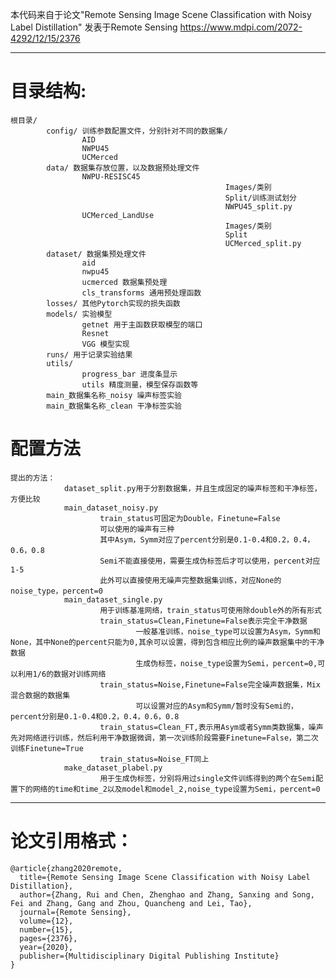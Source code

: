 本代码来自于论文"Remote Sensing Image Scene Classification with Noisy Label Distillation"
发表于Remote Sensing
https://www.mdpi.com/2072-4292/12/15/2376

----------


# 目录结构:

    根目录/
            config/ 训练参数配置文件，分别针对不同的数据集/
                    AID
                    NWPU45
                    UCMerced
            data/ 数据集存放位置，以及数据预处理文件
                    NWPU-RESISC45
                                                    Images/类别
                                                    Split/训练测试划分
                                                    NWPU45_split.py
                    UCMerced_LandUse
                                                    Images/类别
                                                    Split
                                                    UCMerced_split.py
            dataset/ 数据集预处理文件
                    aid
                    nwpu45
                    ucmerced 数据集预处理
                    cls_transforms 通用预处理函数
            losses/ 其他Pytorch实现的损失函数
            models/ 实验模型
                    getnet 用于主函数获取模型的端口
                    Resnet
                    VGG 模型实现
            runs/ 用于记录实验结果
            utils/ 
                    progress_bar 进度条显示
                    utils 精度测量，模型保存函数等
            main_数据集名称_noisy 噪声标签实验
            main_数据集名称_clean 干净标签实验

# 配置方法

    提出的方法：
                dataset_split.py用于分割数据集，并且生成固定的噪声标签和干净标签，方便比较
                main_dataset_noisy.py
                        train_status可固定为Double，Finetune=False
                        可以使用的噪声有三种
                        其中Asym，Symm对应了percent分别是0.1-0.4和0.2，0.4，0.6，0.8
                        Semi不能直接使用，需要生成伪标签后才可以使用，percent对应1-5
                        此外可以直接使用无噪声完整数据集训练，对应None的noise_type，percent=0
                main_dataset_single.py
                        用于训练基准网络，train_status可使用除double外的所有形式
                        train_status=Clean,Finetune=False表示完全干净数据
                                一般基准训练，noise_type可以设置为Asym，Symm和None，其中None的percent只能为0,其余可以设置，得到包含相应比例的噪声数据集中的干净数据
                                生成伪标签，noise_type设置为Semi，percent=0,可以利用1/6的数据对训练网络
                        train_status=Noise,Finetune=False完全噪声数据集，Mix混合数据的数据集
                                可以设置对应的Asym和Symm/暂时没有Semi的，percent分别是0.1-0.4和0.2，0.4，0.6，0.8
                        train_status=Clean_FT,表示用Asym或者Symm类数据集，噪声先对网络进行训练，然后利用干净数据微调，第一次训练阶段需要Finetune=False，第二次训练Finetune=True
                        train_status=Noise_FT同上
                make_dataset_plabel.py
                        用于生成伪标签，分别将用过single文件训练得到的两个在Semi配置下的网络的time和time_2以及model和model_2,noise_type设置为Semi，percent=0

----------


# 论文引用格式：

    @article{zhang2020remote,
      title={Remote Sensing Image Scene Classification with Noisy Label Distillation},
      author={Zhang, Rui and Chen, Zhenghao and Zhang, Sanxing and Song, Fei and Zhang, Gang and Zhou, Quancheng and Lei, Tao},
      journal={Remote Sensing},
      volume={12},
      number={15},
      pages={2376},
      year={2020},
      publisher={Multidisciplinary Digital Publishing Institute}
    }
